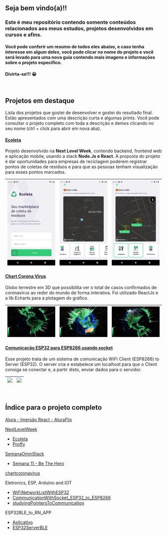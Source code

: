 ## Seja bem vindo(a)!! 

### Este é meu repositório contendo somente conteúdos relacionados aos meus estudos, projetos desenvolvidos em cursos e afins.

#### Você pode conferir um resumo de todos eles abaixo, e caso tenha interesse em algum deles, você pode clicar no nome do projeto e você será levado para uma nova guia contendo mais imagens e informações sobre o projeto específico.

#### Divirta-se!!! 😀


<br/>

## Projetos em destaque

Lista dos projetos que gostei de desenvolver e gostei do resultado final. Estão apresentados com uma descrição curta e algumas prints. Você pode consultar o projeto completo com toda a descrição e demos clicando no seu nome (ctrl + click para abrir em nova aba).

#### [Ecoleta](https://github.com/W8jonas/estudos/tree/master/nextLevelWeek/Ecoleta)

Projeto desenvolvido na **Next Level Week**, contendo backend, frontend web e aplicação mobile, usando a stack **Node.Js e React**. A proposta do projeto é dar oportunidades para empresas de reciclagem poderem registrar pontos de coletas de resíduos e para que as pessoas tenham visualização para esses pontos marcados.

![](nextLevelWeek/Ecoleta/screenshots/Screenshot_1.png)  |  ![](nextLevelWeek/Ecoleta/screenshots/Screenshot_2.png) |  ![](nextLevelWeek/Ecoleta/screenshots/Screenshot_3.png)  | 
:---------------:|:----------------:|:-----------------:|


#### [Chart Corona Virus](https://github.com/W8jonas/estudos/tree/master/chartcoronavirus/web)

Globo terrestre em 3D que possibilita ver o total de casos confirmados de coronavirus ao redor do mundo de forma interativa. Foi utilizado ReactJs e a lib Echarts para a plotagem do gráfico.

![](chartcoronavirus/web/screenshots/Screenshot_1.png)  |  ![](chartcoronavirus/web/screenshots/Screenshot_2.png) |  ![](chartcoronavirus/web/screenshots/Screenshot_3.png)  | 
:---------------:|:----------------:|:-----------------:|


#### [Comunicação ESP32 para ESP8266 usando socket](https://github.com/W8jonas/estudos/tree/master/chartcoronavirus/web)

Esse projeto trata de um sistema de comunicação WiFi Client (ESP8266) to Server (ESP32). O server cria e estabelece um localhost para que o Client consiga se conectar e, a partir disto, enviar dados para o servidor.

![](Eletronics%2C%20ESP%2C%20Arduino%20and%20IOT/ComunicationWithSocket_ESP32_to_ESP8266/demos/Demo.gif)  |  ![](Eletronics%2C%20ESP%2C%20Arduino%20and%20IOT/ComunicationWithSocket_ESP32_to_ESP8266/demos/wifiCommunicationWithSocket_ESP32_to_ESP8266.gif) | 
:---------------:|:----------------:|


<br/>



## Índice para o projeto completo

[Alura - Imersão React - AluraFlix](https://github.com/W8jonas/estudos/tree/master/Alura/imersaoReact/aluraflix)

[NextLevelWeek](https://github.com/W8jonas/estudos/tree/master/nextLevelWeek)
 - [Ecoleta](https://github.com/W8jonas/estudos/tree/master/nextLevelWeek/Ecoleta)
 - [Proffy](https://github.com/W8jonas/estudos/tree/master/nextLevelWeek/Proffy)

[SemanaOmniStack](https://github.com/W8jonas/estudos/tree/master/semanaOmniStack)
 - [Semana 11 - Be The Hero](https://github.com/W8jonas/estudos/tree/master/semanaOmniStack/semana11)

[chartcoronavirus](https://github.com/W8jonas/estudos/tree/master/chartcoronavirus/web)

Eletronics, ESP, Arduino and IOT
- [WiFiNetworkListWithESP32](https://github.com/W8jonas/estudos/tree/master/Eletronics%2C%20ESP%2C%20Arduino%20and%20IOT/WiFiNetworkListWithESP32)
- [CommunicationWithSocket_ESP32_to_ESP8266](https://github.com/W8jonas/estudos/tree/master/Eletronics%2C%20ESP%2C%20Arduino%20and%20IOT/ComunicationWithSocket_ESP32_to_ESP8266)
- [studyingPointersToCommunication](https://github.com/W8jonas/estudos/tree/master/Eletronics%2C%20ESP%2C%20Arduino%20and%20IOT/studyingPointersToCommunication)

ESP32BLE_to_RN_APP
- [Aplicativo](https://github.com/W8jonas/estudos/tree/master/ESP32BLE_to_RN_APP/mobile)
- [ESP32ServerBLE](https://github.com/W8jonas/estudos/tree/master/ESP32BLE_to_RN_APP/ESP32ServerBLE)
